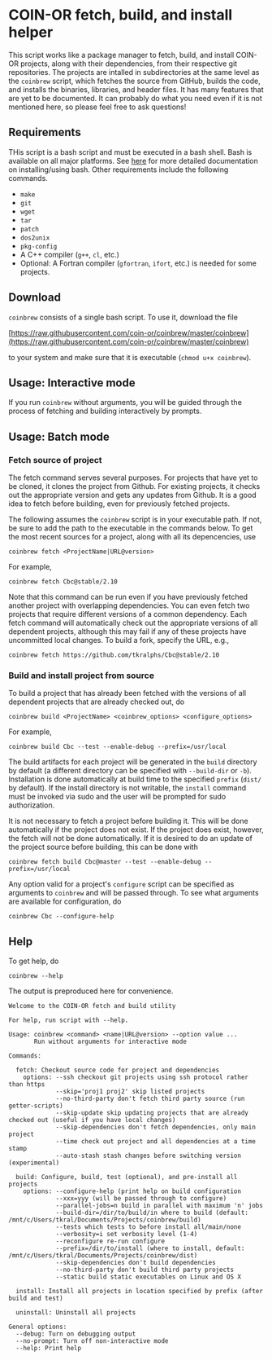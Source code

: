 # COIN-OR fetch, build, and install helper

This script works like a package manager to fetch, build, and install COIN-OR
projects, along with their dependencies, from their respective git
repositories. The projects are intalled in subdirectories at the same level as
the `coinbrew` script, which fetches the source from GitHub, builds the code,
and installs the binaries, libraries, and header files. It has many features
that are yet to be documented. It can probably do what you need even if it is
not mentioned here, so please feel free to ask questions!

## Requirements

THis script is a bash script and must be executed in a bash shell. Bash is
available on all major platforms. See [here](
https://coin-or.github.io/user_introduction.html#building-from-source) for
more detailed documentation on installing/using bash.  Other requirements
include the following commands.
  * `make`
  * `git`
  * `wget`
  * `tar`
  * `patch`
  * `dos2unix`
  * `pkg-config`
  * A C++ compiler (`g++`, `cl`, etc.)
  * Optional: A Fortran compiler (`gfortran`, `ifort`, etc.) is needed for some projects.
  
## Download

`coinbrew` consists of a single bash script. To use it, download the file

   [https://raw.githubusercontent.com/coin-or/coinbrew/master/coinbrew](https://raw.githubusercontent.com/coin-or/coinbrew/master/coinbrew)

to your system and make sure that it is executable (`chmod u+x coinbrew`).

## Usage: Interactive mode

If you run `coinbrew` without arguments, you will be guided through the
process of fetching and building interactively by prompts.

## Usage: Batch mode

### Fetch source of project

The fetch command serves several purposes. For projects that have yet to be
cloned, it clones the project from Github. For existing projects, it checks
out the appropriate version and gets any updates from Github. It is a good
idea to fetch before building, even for previously fetched projects.

The following assumes the `coinbrew` script is in your executable path. If
not, be sure to add the path to the executable in the commands below. To get
the most recent sources for a project, along with all its depencencies, use 
```
coinbrew fetch <ProjectName|URL@version>
```
For example,
```
coinbrew fetch Cbc@stable/2.10 
```
Note that this command can be run even if you have previously fetched another
project with overlapping dependencies. You can even fetch two projects that
require different versions of a common dependency. Each fetch command will
automatically check out the appropriate versions of all dependent projects,
although this may fail if any of these projects have uncommitted local
changes. To build a fork, specify the URL, e.g.,
```
coinbrew fetch https://github.com/tkralphs/Cbc@stable/2.10 
```

### Build and install project from source

To build a project that has already been fetched with the versions of all
dependent projects that are already checked out, do
```
coinbrew build <ProjectName> <coinbrew_options> <configure_options>
```
For example,
```
coinbrew build Cbc --test --enable-debug --prefix=/usr/local 
```

The build artifacts for each project will be generated in the `build`
directory by default (a different directory can be specified with
`--build-dir` or `-b`). Installation is done automatically at build time to
the specified `prefix` (`dist/` by default). If the install directory is not
writable, the `install` command must be invoked via sudo and the user will be
prompted for sudo authorization.

It is not necessary to fetch a project before building it. This will be done
automatically if the project does not exist. If the project does exist,
however, the fetch will not be done automatically. If it is desired to do an
update of the project source before building, this can be done with
```
coinbrew fetch build Cbc@master --test --enable-debug --prefix=/usr/local
```
Any option valid for a project's `configure` script can be specified as
arguments to `coinbrew` and will be passed through. To see what arguments are
available for configuration, do
```
coinbrew Cbc --configure-help
```

## Help

To get help, do
```
coinbrew --help
```
The output is preproduced here for convenience.
```
Welcome to the COIN-OR fetch and build utility

For help, run script with --help.

Usage: coinbrew <command> <name|URL@version> --option value ...
       Run without arguments for interactive mode

Commands:

  fetch: Checkout source code for project and dependencies
    options: --ssh checkout git projects using ssh protocol rather than https
             --skip='proj1 proj2' skip listed projects
             --no-third-party don't fetch third party source (run getter-scripts)
             --skip-update skip updating projects that are already checked out (useful if you have local changes)
             --skip-dependencies don't fetch dependencies, only main project
             --time check out project and all dependencies at a time stamp
             --auto-stash stash changes before switching version (experimental)

  build: Configure, build, test (optional), and pre-install all projects
    options: --configure-help (print help on build configuration
             --xxx=yyy (will be passed through to configure)
             --parallel-jobs=n build in parallel with maximum 'n' jobs
             --build-dir=/dir/to/build/in where to build (default: /mnt/c/Users/tkral/Documents/Projects/coinbrew/build)
             --tests which tests to before install all/main/none
             --verbosity=i set verbosity level (1-4)
             --reconfigure re-run configure
             --prefix=/dir/to/install (where to install, default: /mnt/c/Users/tkral/Documents/Projects/coinbrew/dist)
             --skip-dependencies don't build dependencies
             --no-third-party don't build third party projects
             --static build static executables on Linux and OS X

  install: Install all projects in location specified by prefix (after build and test)

  uninstall: Uninstall all projects

General options:
  --debug: Turn on debugging output
  --no-prompt: Turn off non-interactive mode
  --help: Print help

```
